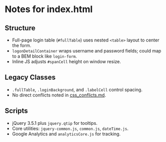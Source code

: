 # Notes for index.html

## Structure
- Full-page login table (`#fullTable`) uses nested `<table>` layout to center the form.
- `logonDetailContainer` wraps username and password fields; could map to a BEM block like `login-form`.
- Inline JS adjusts `#spanCell` height on window resize.

## Legacy Classes
- `.fullTable`, `.loginBackground`, and `.labelCell` control spacing.
- No direct conflicts noted in [css_conflicts.md](css_conflicts.md).

## Scripts
- jQuery 3.5.1 plus `jquery.qtip` for tooltips.
- Core utilities: `jquery-common.js`, `common.js`, `dateTime.js`.
- Google Analytics and `analyticsCore.js` for tracking.
